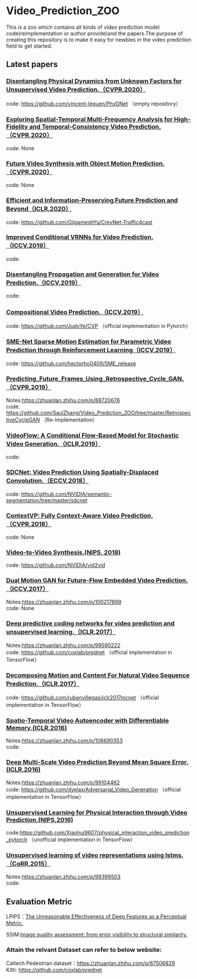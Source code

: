 # Video_Prediction_ZOO

This is a zoo which contains all kinds of video prediction model code(reimplementation or author provide)and the papers.The purpose of creating this repository is to make it easy for newbies in the video prediction field to get started.

## Latest papers

### [Disentangling Physical Dynamics from Unknown Factors for Unsupervised Video Prediction.（CVPR,2020）](https://arxiv.org/abs/2003.01460)
code: https://github.com/vincent-leguen/PhyDNet （empty repository）<br>

### [Exploring Spatial-Temporal Multi-Frequency Analysis for High-Fidelity and Temporal-Consistency Video Prediction.（CVPR,2020）](https://arxiv.org/abs/2002.09905)
code: None<br>

### [Future Video Synthesis with Object Motion Prediction.（CVPR,2020）](https://arxiv.org/abs/2004.00542)
code: None<br>

### [Efficient and Information-Preserving Future Prediction and Beyond（ICLR,2020）](https://openreview.net/pdf?id=B1eY_pVYvB)
code: https://github.com/GilgameshYu/CrevNet-Traffic4cast <br>

### [Improved Conditional VRNNs for Video Prediction.（ICCV,2019）](http://openaccess.thecvf.com/content_ICCV_2019/papers/Castrejon_Improved_Conditional_VRNNs_for_Video_Prediction_ICCV_2019_paper.pdf)
code:  <br>

### [Disentangling Propagation and Generation for Video Prediction.（ICCV,2019）](http://openaccess.thecvf.com/content_ICCV_2019/papers/Gao_Disentangling_Propagation_and_Generation_for_Video_Prediction_ICCV_2019_paper.pdf)
code:  <br>

### [Compositional Video Prediction.（ICCV,2019）](http://openaccess.thecvf.com/content_ICCV_2019/papers/Ye_Compositional_Video_Prediction_ICCV_2019_paper.pdf)
code: https://github.com/JudyYe/CVP （official implementation in Pytorch）<br>

### [SME-Net Sparse Motion Estimation for Parametric Video Prediction through Reinforcement Learning（ICCV,2019）](http://openaccess.thecvf.com/content_ICCV_2019/papers/Ho_SME-Net_Sparse_Motion_Estimation_for_Parametric_Video_Prediction_Through_Reinforcement_ICCV_2019_paper.pdf)
code:  https://github.com/hectorho0409/SME_release <br>

### [Predicting_Future_Frames_Using_Retrospective_Cycle_GAN.（CVPR,2019）](http://openaccess.thecvf.com/content_CVPR_2019/papers/Kwon_Predicting_Future_Frames_Using_Retrospective_Cycle_GAN_CVPR_2019_paper.pdf)
Notes:https://zhuanlan.zhihu.com/p/88720676<br>
code: https://github.com/SaulZhang/Video_Prediction_ZOO/tree/master/RetrospectiveCycleGAN （Re-Implementation）<br>

### [VideoFlow: A Conditional Flow-Based Model for Stochastic Video Generation.（ICLR,2019）](https://arxiv.org/abs/1903.01434)
code: <br>

### [SDCNet: Video Prediction Using Spatially-Displaced Convolution.（ECCV,2018）](https://arxiv.org/abs/1811.00684)
code: https://github.com/NVIDIA/semantic-segmentation/tree/master/sdcnet <br>

### [ContextVP: Fully Context-Aware Video Prediction.（CVPR,2018）](http://openaccess.thecvf.com/content_ECCV_2018/papers/Wonmin_Byeon_ContextVP_Fully_Context-Aware_ECCV_2018_paper.pdf)
code: None<br>

### [Video-to-Video Synthesis.(NIPS, 2018)](https://arxiv.org/abs/1808.06601)
code: https://github.com/NVIDIA/vid2vid <br>

### [Dual Motion GAN for Future-Flow Embedded Video Prediction.（ICCV,2017）](1708.00284.pdf)
Notes:https://zhuanlan.zhihu.com/p/100217899<br>
code: None<br>

### [Deep predictive coding networks for video prediction and unsupervised learning.（ICLR,2017）](https://arxiv.org/pdf/1605.08104.pdf)
Notes:https://zhuanlan.zhihu.com/p/99590222<br>
code: https://github.com/coxlab/prednet （official implementation in TensorFlow）<br>

### [Decomposing Motion and Content For Natural Video Sequence Prediction.（ICLR,2017）](https://arxiv.org/abs/1706.08033)
code: https://github.com/rubenvillegas/iclr2017mcnet （official implementation in TensorFlow）<br>

### [Spatio-Temporal Video Autoencoder with Differentiable Memory.(ICLR,2016)](https://arxiv.org/abs/1511.06309)
Notes:https://zhuanlan.zhihu.com/p/106690353<br>
code: <br>

### [Deep Multi-Scale Video Prediction Beyond Mean Square Error.(ICLR,2016)](https://arxiv.org/abs/1511.05440)
Notes:https://zhuanlan.zhihu.com/p/99104462<br>
code: https://github.com/dyelax/Adversarial_Video_Generation （official implementation in TensorFlow）<br>

### [Unsupervised Learning for Physical Interaction through Video Prediction.(NIPS,2016)](https://arxiv.org/abs/1605.07157)
code:https://github.com/Xiaohui9607/physical_interaction_video_prediction_pytorch （unofficial implementation in TensorFlow）<br>

### [Unsupervised learning of video representations using lstms.（CoRR,2015）](https://arxiv.org/abs/1502.04681)
Notes:https://zhuanlan.zhihu.com/p/99399503<br>
code: <br>


## Evaluation Metric
LPIPS：[The Unreasonable Effectiveness of Deep Features as a Perceptual Metric.](https://arxiv.org/abs/1801.03924)

SSIM:[Image quality assessment: from error visibility to structural similarity.](https://www.cns.nyu.edu/pub/lcv/wang03-preprint.pdf)

###  Attain the relvant Dataset can refer to below website:
Caltech Pedestrian dataset：https://zhuanlan.zhihu.com/p/67506829<br>
Kitti: https://github.com/coxlab/prednet
